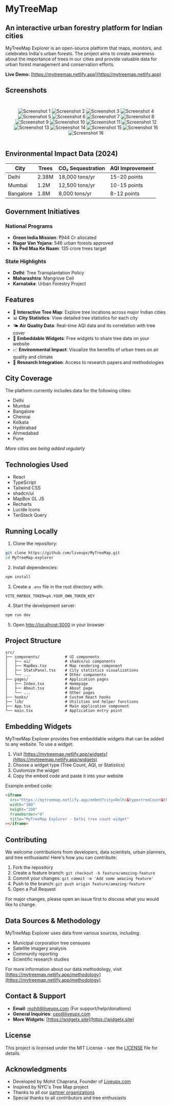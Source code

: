 
# MyTreeMap

## An interactive urban forestry platform for Indian cities

MyTreeMap Explorer is an open-source platform that maps, monitors, and celebrates India's urban forests. The project aims to create awareness about the importance of trees in our cities and provide valuable data for urban forest management and conservation efforts.

**Live Demo:** [https://mytreemap.netlify.app](https//mytreemap.netlify.app)

## Screenshots

<div align="center" style="display: grid; grid-template-columns: repeat(auto-fit, minmax(300px, 1fr)); gap: 20px; margin: 30px 0;">

![Screenshot 1](./public/ss1.png)
![Screenshot 2](./public/ss2.png)
![Screenshot 3](./public/ss3.png)
![Screenshot 4](./public/ss4.png)
![Screenshot 5](./public/ss5.png)
![Screenshot 6](./public/ss6.png)
![Screenshot 7](./public/ss7.png)
![Screenshot 8](./public/ss8.png)
![Screenshot 9](./public/ss9.png)
![Screenshot 10](./public/ss10.png)
![Screenshot 11](./public/ss11.png)
![Screenshot 12](./public/ss12.png)
![Screenshot 13](./public/ss13.png)
![Screenshot 14](./public/ss14.png)
![Screenshot 15](./public/ss15.png)
![Screenshot 16](./public/ss16.png)
![Screenshot 16](./public/ss17.png)

</div>

## Environmental Impact Data (2024)

| City       | Trees | CO₂ Sequestration | AQI Improvement |
|------------|-------|-------------------|-----------------|
| Delhi      | 2.38M | 18,000 tons/yr    | 15-20 points    |
| Mumbai     | 1.2M  | 12,500 tons/yr    | 10-15 points    |
| Bangalore  | 1.8M  | 8,000 tons/yr     | 8-12 points     |

## Government Initiatives

### National Programs
- **Green India Mission**: ₹944 Cr allocated
- **Nagar Van Yojana**: 546 urban forests approved
- **Ek Ped Maa Ke Naam**: 135 crore trees target

### State Highlights
- **Delhi**: Tree Transplantation Policy
- **Maharashtra**: Mangrove Cell
- **Karnataka**: Urban Forestry Project


## Features

- 🌳 **Interactive Tree Map**: Explore tree locations across major Indian cities
- 📊 **City Statistics**: View detailed tree statistics for each city
- 🌤️ **Air Quality Data**: Real-time AQI data and its correlation with tree cover
- 📱 **Embeddable Widgets**: Free widgets to share tree data on your website
- 📈 **Environmental Impact**: Visualize the benefits of urban trees on air quality and climate
- 📝 **Research Integration**: Access to research papers and methodologies

## City Coverage

The platform currently includes data for the following cities:

- Delhi
- Mumbai
- Bangalore
- Chennai
- Kolkata
- Hyderabad
- Ahmedabad
- Pune

*More cities are being added regularly*

## Technologies Used

- React
- TypeScript
- Tailwind CSS
- shadcn/ui
- MapBox GL JS
- Recharts
- Lucide Icons
- TanStack Query

## Running Locally

1. Clone the repository:

```bash
git clone https://github.com/liveupx/MyTreeMap.git
cd MyTreeMap-explorer
```

2. Install dependencies:

```bash
npm install
```

3. Create a `.env` file in the root directory with:

```
VITE_MAPBOX_TOKEN=pk.YOUR_OWN_TOKEN_KEY
```

4. Start the development server:

```bash
npm run dev
```

5. Open [http://localhost:3000](http://localhost:3000) in your browser

## Project Structure

```
src/
├── components/           # UI components
│   ├── ui/               # shadcn/ui components
│   ├── MapBox.tsx        # Map rendering component
│   ├── StatsPanel.tsx    # City statistics visualizations
│   └── ...               # Other components
├── pages/                # Application pages
│   ├── Index.tsx         # Homepage
│   ├── About.tsx         # About page
│   └── ...               # Other pages
├── hooks/                # Custom React hooks
├── lib/                  # Utilities and helper functions
├── App.tsx               # Main application component
└── main.tsx              # Application entry point
```

## Embedding Widgets

MyTreeMap Explorer provides free embeddable widgets that can be added to any website. To use a widget:

1. Visit [https://mytreemap.netlify.app/widgets](https://mytreemap.netlify.app/widgets)
2. Choose a widget type (Tree Count, AQI, or Statistics)
3. Customize the widget
4. Copy the embed code and paste it into your website

Example embed code:

```html
<iframe 
  src="https://mytreemap.netlify.app/embed?city=Delhi&type=treeCount&theme=light" 
  width="300" 
  height="200" 
  frameborder="0"
  title="MyTreeMap Explorer - Delhi tree count widget"
></iframe>
```

## Contributing

We welcome contributions from developers, data scientists, urban planners, and tree enthusiasts! Here's how you can contribute:

1. Fork the repository
2. Create a feature branch: `git checkout -b feature/amazing-feature`
3. Commit your changes: `git commit -m 'Add some amazing feature'`
4. Push to the branch: `git push origin feature/amazing-feature`
5. Open a Pull Request

For major changes, please open an issue first to discuss what you would like to change.

## Data Sources & Methodology

MyTreeMap Explorer uses data from various sources, including:

- Municipal corporation tree censuses
- Satellite imagery analysis
- Community reporting
- Scientific research studies

For more information about our data methodology, visit [https://mytreemap.netlify.app/methodology](https://mytreemap.netlify.app/methodology)

## Contact & Support

- **Email**: mohit@liveupx.com (For support/help/donations)
- **General Inquiries**: ceo@liveupx.com
- **More Widgets**: [https://widgetx.site](https://widgetx.site)

## License

This project is licensed under the MIT License - see the [LICENSE](LICENSE) file for details.

## Acknowledgments

- Developed by Mohit Chaprana, Founder of [Liveupx.com](https://liveupx.com)
- Inspired by NYC's Tree Map project
- Thanks to all our [partner organizations](https://mytreemap.pages.dev/partners)
- Special thanks to all contributors and tree enthusiasts
